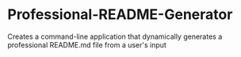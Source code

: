 # Professional-README-Generator
Creates a command-line application that dynamically generates a professional README.md file from a user's input
